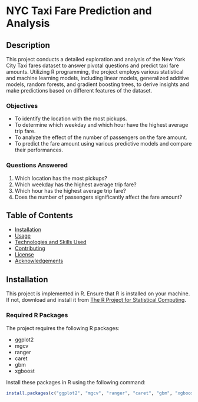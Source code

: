 # NYC Taxi Fare Prediction and Analysis

## Description
This project conducts a detailed exploration and analysis of the New York City Taxi fares dataset to answer pivotal questions and predict taxi fare amounts. Utilizing R programming, the project employs various statistical and machine learning models, including linear models, generalized additive models, random forests, and gradient boosting trees, to derive insights and make predictions based on different features of the dataset.

### Objectives
- To identify the location with the most pickups.
- To determine which weekday and which hour have the highest average trip fare.
- To analyze the effect of the number of passengers on the fare amount.
- To predict the fare amount using various predictive models and compare their performances.

### Questions Answered
1. Which location has the most pickups?
2. Which weekday has the highest average trip fare?
3. Which hour has the highest average trip fare?
4. Does the number of passengers significantly affect the fare amount?

## Table of Contents
- [Installation](#installation)
- [Usage](#usage)
- [Technologies and Skills Used](#technologies-and-skills-used)
- [Contributing](#contributing)
- [License](#license)
- [Acknowledgements](#acknowledgements)

## Installation
This project is implemented in R. Ensure that R is installed on your machine. If not, download and install it from [The R Project for Statistical Computing](https://www.r-project.org/).

### Required R Packages
The project requires the following R packages:
- ggplot2
- mgcv
- ranger
- caret
- gbm
- xgboost

Install these packages in R using the following command:
```R
install.packages(c("ggplot2", "mgcv", "ranger", "caret", "gbm", "xgboost"))
